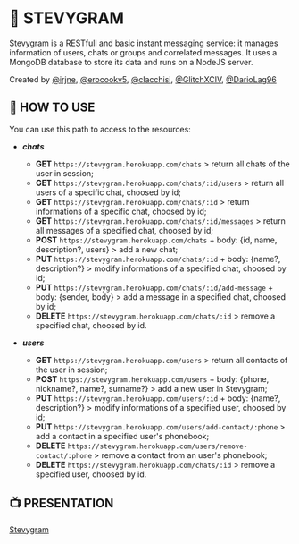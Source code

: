 # 📱 STEVYGRAM

Stevygram is a RESTfull and basic instant messaging service: it manages information of users, chats or groups and correlated messages. 
It uses a MongoDB database to store its data and runs on a NodeJS server.

Created by [@irjne](https://github.com/irjne), [@erocookv5](https://github.com/erocookv5), [@clacchisi](https://github.com/clacchisi), [@GlitchXCIV](https://github.com/GlitchXCIV), [@DarioLag96](https://github.com/Dariolag96)


## 📗 HOW TO USE
You can use this path to access to the resources: 

 - ***chats***
   - **GET** `https://stevygram.herokuapp.com/chats` > return all chats of the user in session;
   - **GET** `https://stevygram.herokuapp.com/chats/:id/users` > return all users of a specific chat, choosed by id;
   - **GET** `https://stevygram.herokuapp.com/chats/:id` > return informations of a specific chat, choosed by id;
   - **GET** `https://stevygram.herokuapp.com/chats/:id/messages` > return all messages of a specified chat, choosed by id;
   - **POST** `https://stevygram.herokuapp.com/chats` + body: {id, name, description?, users} > add a new chat;
   - **PUT** `https://stevygram.herokuapp.com/chats/:id` + body: {name?, description?} > modify informations of a specified chat, choosed by id;
   - **PUT** `https://stevygram.herokuapp.com/chats/:id/add-message` + body: {sender, body} > add a message in a specified chat, choosed by id; 
   - **DELETE** `https://stevygram.herokuapp.com/chats/:id` > remove a specified chat, choosed by id.

 - ***users***
   - **GET** `https://stevygram.herokuapp.com/users` > return all contacts of the user in session; 
   - **POST** `https://stevygram.herokuapp.com/users` + body: {phone, nickname?, name?, surname?} > add a new user in Stevygram;
   - **PUT** `https://stevygram.herokuapp.com/users/:id` + body: {name?, description?} > modify informations of a specified user, choosed by id;
   - **PUT** `https://stevygram.herokuapp.com/users/add-contact/:phone` > add a contact in a specified user's phonebook;
   - **DELETE** `https://stevygram.herokuapp.com/users/remove-contact/:phone` > remove a contact from an user's phonebook;
   - **DELETE** `https://stevygram.herokuapp.com/chats/:id` > remove a specified user, choosed by id.

## 📺 PRESENTATION 

[Stevygram](https://drive.google.com/file/d/10mCoeioAgRIoNKiJwrDZ8oqXUpWGqJ0Y/view?usp=sharing)


